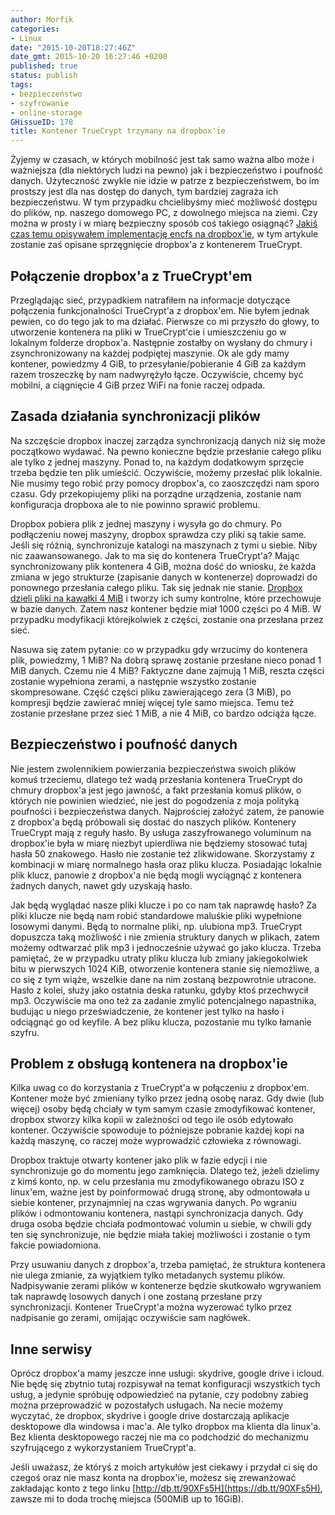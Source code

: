 ```yaml
---
author: Morfik
categories:
- Linux
date: "2015-10-20T18:27:46Z"
date_gmt: 2015-10-20 16:27:46 +0200
published: true
status: publish
tags:
- bezpieczeństwo
- szyfrowanie
- online-storage
GHissueID: 178
title: Kontener TrueCrypt trzymany na dropbox'ie
---
```


Żyjemy w czasach, w których mobilność jest tak samo ważna albo może i ważniejsza (dla niektórych
ludzi na pewno) jak i bezpieczeństwo i poufność danych. Użyteczność zwykle nie idzie w patrze z
bezpieczeństwem, bo im prostszy jest dla nas dostęp do danych, tym bardziej zagraża ich
bezpieczeństwu. W tym przypadku chcielibyśmy mieć możliwość dostępu do plików, np. naszego domowego
PC, z dowolnego miejsca na ziemi. Czy można w prosty i w miarę bezpieczny sposób coś takiego
osiągnąć? [Jakiś czas temu opisywałem implementację encfs na
dropbox'ie](/post/implementacja-encfs-na-dropboxie/), w tym artykule zostanie zaś
opisane sprzęgnięcie dropbox'a z kontenerem TrueCrypt.

<!--more-->
## Połączenie dropbox'a z TrueCrypt'em

Przeglądając sieć, przypadkiem natrafiłem na informacje dotyczące połączenia funkcjonalności
TrueCrypt'a z dropbox'em. Nie byłem jednak pewien, co do tego jak to ma działać. Pierwsze co mi
przyszło do głowy, to utworzenie kontenera na pliki w TrueCrypt'cie i umieszczeniu go w lokalnym
folderze dropbox'a. Następnie zostałby on wysłany do chmury i zsynchronizowany na każdej podpiętej
maszynie. Ok ale gdy mamy kontener, powiedzmy 4 GiB, to przesyłanie/pobieranie 4 GiB za każdym razem
troszeczkę by nam nadwyrężyło łącze. Oczywiście, chcemy być mobilni, a ciągnięcie 4 GiB przez WiFi
na fonie raczej odpada.

## Zasada działania synchronizacji plików

Na szczęście dropbox inaczej zarządza synchronizacją danych niż się może początkowo wydawać. Na
pewno konieczne będzie przesłanie całego pliku ale tylko z jednej maszyny. Ponad to, na każdym
dodatkowym sprzęcie trzeba będzie ten plik umieścić. Oczywiście, możemy przesłać plik lokalnie. Nie
musimy tego robić przy pomocy dropbox'a, co zaoszczędzi nam sporo czasu. Gdy przekopiujemy pliki na
porządne urządzenia, zostanie nam konfiguracja dropboxa ale to nie powinno sprawić problemu.

Dropbox pobiera plik z jednej maszyny i wysyła go do chmury. Po podłączeniu nowej maszyny, dropbox
sprawdza czy pliki są takie same. Jeśli się różnią, synchronizuje katalogi na maszynach z tymi u
siebie. Niby nic zaawansowanego. Jak to ma się do kontenera TrueCrypt'a? Mając synchronizowany plik
kontenera 4 GiB, można dość do wniosku, że każda zmiana w jego strukturze (zapisanie danych w
kontenerze) doprowadzi do ponownego przesłania całego pliku. Tak się jednak nie stanie. [Dropbox
dzieli pliki na kawałki 4
MiB](https://blogs.dropbox.com/tech/2014/07/streaming-file-synchronization/) i tworzy ich sumy
kontrolne, które przechowuje w bazie danych. Zatem nasz kontener będzie miał 1000 części po 4 MiB. W
przypadku modyfikacji którejkolwiek z części, zostanie ona przesłana przez sieć.

Nasuwa się zatem pytanie: co w przypadku gdy wrzucimy do kontenera plik, powiedzmy, 1 MiB? Na dobrą
sprawę zostanie przesłane nieco ponad 1 MiB danych. Czemu nie 4 MiB? Faktyczne dane zajmują 1 MiB,
reszta części zostanie wypełniona zerami, a następnie wszystko zostanie skompresowane. Część części
pliku zawierającego zera (3 MiB), po kompresji będzie zawierać mniej więcej tyle samo miejsca. Temu
też zostanie przesłane przez sieć 1 MiB, a nie 4 MiB, co bardzo odciąża łącze.

## Bezpieczeństwo i poufność danych

Nie jestem zwolennikiem powierzania bezpieczeństwa swoich plików komuś trzeciemu, dlatego też wadą
przesłania kontenera TrueCrypt do chmury dropbox'a jest jego jawność, a fakt przesłania komuś
plików, o których nie powinien wiedzieć, nie jest do pogodzenia z moja polityką poufności i
bezpieczeństwa danych. Najprościej założyć zatem, że panowie z dropbox'a będą próbowali się dostać
do naszych plików. Kontenery TrueCrypt mają z reguły hasło. By usługa zaszyfrowanego voluminum na
dropbox'ie była w miarę niezbyt upierdliwa nie będziemy stosować tutaj hasła 50 znakowego. Hasło nie
zostanie też zlikwidowane. Skorzystamy z kombinacji w miarę normalnego hasła oraz pliku klucza.
Posiadając lokalnie plik klucz, panowie z dropbox'a nie będą mogli wyciągnąć z kontenera żadnych
danych, nawet gdy uzyskają hasło.

Jak będą wyglądać nasze pliki klucze i po co nam tak naprawdę hasło? Za pliki klucze nie będą nam
robić standardowe maluśkie pliki wypełnione losowymi danymi. Będą to normalne pliki, np. ulubiona
mp3. TrueCrypt dopuszcza taką możliwość i nie zmienia struktury danych w plikach, zatem możemy
odtwarzać plik mp3 i jednocześnie używać go jako klucza. Trzeba pamiętać, że w przypadku utraty
pliku klucza lub zmiany jakiegokolwiek bitu w pierwszych 1024 KiB, otworzenie kontenera stanie się
niemożliwe, a co się z tym wiąże, wszelkie dane na nim zostaną bezpowrotnie utracone. Hasło z kolei,
służy jako ostatnia deska ratunku, gdyby ktoś przechwycił mp3. Oczywiście ma ono też za zadanie
zmylić potencjalnego napastnika, budując u niego przeświadczenie, że kontener jest tylko na hasło i
odciągnąć go od keyfile. A bez pliku klucza, pozostanie mu tylko łamanie szyfru.

## Problem z obsługą kontenera na dropbox'ie

Kilka uwag co do korzystania z TrueCrypt'a w połączeniu z dropbox'em. Kontener może być zmieniany
tylko przez jedną osobę naraz. Gdy dwie (lub więcej) osoby będą chciały w tym samym czasie
zmodyfikować kontener, dropbox stworzy kilka kopii w zależności od tego ile osób edytowało kontener.
Oczywiście spowoduje to późniejsze pobranie każdej kopi na każdą maszynę, co raczej może wyprowadzić
człowieka z równowagi.

Dropbox traktuje otwarty kontener jako plik w fazie edycji i nie synchronizuje go do momentu jego
zamknięcia. Dlatego też, jeżeli dzielimy z kimś konto, np. w celu przesłania mu zmodyfikowanego
obrazu ISO z linux'em, ważne jest by poinformować drugą stronę, aby odmontowała u siebie kontener,
przynajmniej na czas wgrywania danych. Po wgraniu plików i odmontowaniu kontenera, nastąpi
synchronizacja danych. Gdy druga osoba będzie chciała podmontować volumin u siebie, w chwili gdy ten
się synchronizuje, nie będzie miała takiej możliwości i zostanie o tym fakcie powiadomiona.

Przy usuwaniu danych z dropbox'a, trzeba pamiętać, że struktura kontenera nie ulega zmianie, za
wyjątkiem tylko metadanych systemu plików. Nadpisywanie zerami plików w kontenerze będzie
skutkowało wgrywaniem tak naprawdę losowych danych i one zostaną przesłane przy synchronizacji.
Kontener TrueCrypt'a można wyzerować tylko przez nadpisanie go zerami, omijając oczywiście sam
nagłówek.

## Inne serwisy

Oprócz dropbox'a mamy jeszcze inne usługi: skydrive, google drive i icloud. Nie będę się zbytnio
tutaj rozpisywał na temat konfiguracji wszystkich tych usług, a jedynie spróbuję odpowiedzieć na
pytanie, czy podobny zabieg można przeprowadzić w pozostałych usługach. Na necie możemy wyczytać, że
dropbox, skydrive i google drive dostarczają aplikacje desktopowe dla windowsa i mac'a. Ale tylko
dropbox ma klienta dla linux'a. Bez klienta desktopowego raczej nie ma co podchodzić do mechanizmu
szyfrującego z wykorzystaniem TrueCrypt'a.

Jeśli uważasz, że któryś z moich artykułów jest ciekawy i przydał ci się do czegoś oraz nie masz
konta na dropbox'ie, możesz się zrewanżować zakładając konto z tego linku
[http://db.tt/90XFs5H](https://db.tt/90XFs5H), zawsze mi to doda trochę miejsca (500MiB up to
16GiB).
